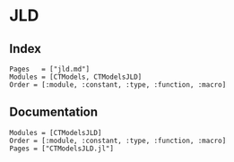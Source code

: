 # JLD

## Index

```@index
Pages   = ["jld.md"]
Modules = [CTModels, CTModelsJLD]
Order = [:module, :constant, :type, :function, :macro]
```

## Documentation

```@autodocs
Modules = [CTModelsJLD]
Order = [:module, :constant, :type, :function, :macro]
Pages = ["CTModelsJLD.jl"]
```